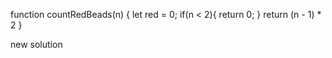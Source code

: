 function countRedBeads(n) {
let red = 0;
  if(n < 2){
  return 0;
  }
    return (n - 1) * 2
  }
  
  
  
  new solution
  
  
  
